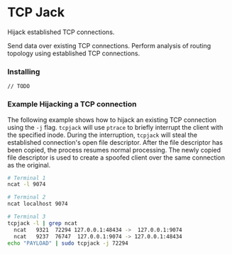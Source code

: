 # TCP Jack

Hijack established TCP connections.

Send data over existing TCP connections.
Perform analysis of routing topology using established TCP connections.

### Installing 

``` 
// TODO
```


### Example Hijacking a TCP connection

The following example shows how to hijack an existing TCP connection using the `-j` flag.
`tcpjack` will use `ptrace` to briefly interrupt the client with the specified inode.
During the interruption, `tcpjack` will steal the established connection's open file descriptor.
After the file descriptor has been copied, the process resumes normal processing.
The newly copied file descriptor is used to create a spoofed client over the same connection as the original.

```bash
# Terminal 1
ncat -l 9074

# Terminal 2 
ncat localhost 9074

# Terminal 3 
tcpjack -l | grep ncat 
  ncat   9321  72294 127.0.0.1:48434 ->  127.0.0.1:9074 
  ncat   9237  76747  127.0.0.1:9074 -> 127.0.0.1:48434 
echo "PAYLOAD" | sudo tcpjack -j 72294
```
